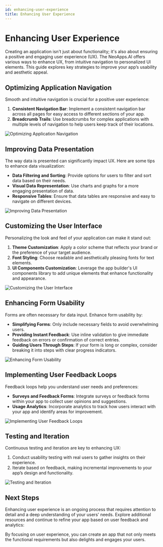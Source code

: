 ```yaml
---
id: enhancing-user-experience
title: Enhancing User Experience
---
```


# Enhancing User Experience

Creating an application isn't just about functionality; it's also about ensuring a positive and engaging user experience (UX). The NeoApps.AI offers various ways to enhance UX, from intuitive navigation to personalized UI elements. This guide explores key strategies to improve your app’s usability and aesthetic appeal.

## Optimizing Application Navigation

Smooth and intuitive navigation is crucial for a positive user experience:

1. **Consistent Navigation Bar**: Implement a consistent navigation bar across all pages for easy access to different sections of your app.
2. **Breadcrumb Trails**: Use breadcrumbs for complex applications with multiple levels of navigation to help users keep track of their locations.

![Optimizing Application Navigation](/img/neoapps_ai_logo.png)

## Improving Data Presentation

The way data is presented can significantly impact UX. Here are some tips to enhance data visualization:

- **Data Filtering and Sorting**: Provide options for users to filter and sort data based on their needs.
- **Visual Data Representation**: Use charts and graphs for a more engaging presentation of data.
- **Responsive Tables**: Ensure that data tables are responsive and easy to navigate on different devices.

![Improving Data Presentation](/img/neoapps_ai_logo.png)

## Customizing the User Interface

Personalizing the look and feel of your application can make it stand out:

1. **Theme Customization**: Apply a color scheme that reflects your brand or the preference of your target audience.
2. **Font Styling**: Choose readable and aesthetically pleasing fonts for text elements.
3. **UI Components Customization**: Leverage the app builder's UI components library to add unique elements that enhance functionality and appearance.

![Customizing the User Interface](/img/neoapps_ai_logo.png)

## Enhancing Form Usability

Forms are often necessary for data input. Enhance form usability by:

- **Simplifying Forms**: Only include necessary fields to avoid overwhelming users.
- **Providing Instant Feedback**: Use inline validation to give immediate feedback on errors or confirmation of correct entries.
- **Guiding Users Through Steps**: If your form is long or complex, consider breaking it into steps with clear progress indicators.

![Enhancing Form Usability](/img/neoapps_ai_logo.png)

## Implementing User Feedback Loops

Feedback loops help you understand user needs and preferences:

- **Surveys and Feedback Forms**: Integrate surveys or feedback forms within your app to collect user opinions and suggestions.
- **Usage Analytics**: Incorporate analytics to track how users interact with your app and identify areas for improvement.

![Implementing User Feedback Loops](/img/neoapps_ai_logo.png)

## Testing and Iteration

Continuous testing and iteration are key to enhancing UX:

1. Conduct usability testing with real users to gather insights on their experience.
2. Iterate based on feedback, making incremental improvements to your app’s design and functionality.

![Testing and Iteration](/img/neoapps_ai_logo.png)

## Next Steps

Enhancing user experience is an ongoing process that requires attention to detail and a deep understanding of your users' needs. Explore additional resources and continue to refine your app based on user feedback and analytics:

<!-- - [UI Customization and Personalization](/docs/dnd-usage/ui-customization)
- [Advanced Configuration for Technical Users](/docs/dnd-usage/advanced-configuration)
- [Deploying and Scaling Your App](/docs/dnd-usage/app-deployment-scaling) -->

By focusing on user experience, you can create an app that not only meets the functional requirements but also delights and engages your users.
